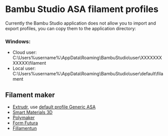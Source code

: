 # Bambu Studio ASA filament profiles
Currently the Bambu Studio application does not allow you to import and export profiles, you can copy them to the application directory:

### Windows:
* Cloud user: C:\Users\%username%\AppData\Roaming\BambuStudio\user\XXXXXXXXXXXX\filament
* Local user: C:\Users\%username%\AppData\Roaming\BambuStudio\user\default\filament

## Filament maker
* [Extrudr](https://www.extrudr.com/en/products/catalogue/?material=139), use [default profile Generic ASA](https://drive.google.com/drive/folders/19BNALPhnhwk5Jn3uk0v1VfVKf5aEAyj6)
* [Smart Materials 3D](https://www.smartmaterials3d.com/asa)
* [Polymaker](https://us.polymaker.com/products/polylite-asa?_pos=1&_sid=8bc739e8c&_ss=r)
* [Form Futura](https://formfutura.com/product/apollox/)
* [Fillamentun](https://fillamentum.com/collections/asa-filament/)
